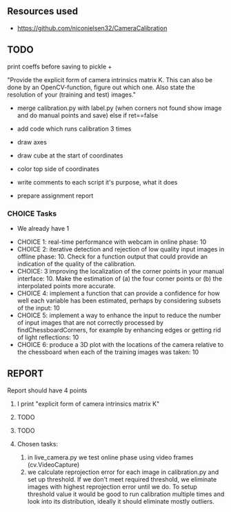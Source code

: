 ## Resources used

* https://github.com/niconielsen32/CameraCalibration

## TODO

print coeffs before saving to pickle + 

"Provide the explicit form of camera intrinsics matrix K. This can also be done by an OpenCV-function, figure out which one. Also state the resolution of your (training and test) images."

* merge calibration.py with label.py (when corners not found show image and do manual points and save) else if ret==false
* add code which runs calibration 3 times

* draw axes
* draw cube at the start of coordinates
* color top side of coordinates

* write comments to each script it's purpose, what it does
* prepare assignment report


### CHOICE Tasks

* We already have 1

- CHOICE 1: real-time performance with webcam in online phase: 10
- CHOICE 2: iterative detection and rejection of low quality input images in offline phase: 10. Check for a function output that could provide an indication of the quality of the calibration.
- CHOICE: 3 improving the localization of the corner points in your manual interface: 10. Make the estimation of (a) the four corner points or (b) the interpolated points more accurate.
- CHOICE 4: implement a function that can provide a confidence for how well each variable has been estimated, perhaps by considering subsets of the input: 10
- CHOICE 5: implement a way to enhance the input to reduce the number of input images that are not correctly processed by findChessboardCorners, for example by enhancing edges or getting rid of light reflections: 10
- CHOICE 6: produce a 3D plot with the locations of the camera relative to the chessboard when each of the training images was taken: 10


## REPORT

Report should have 4 points
1. I print "explicit form of camera intrinsics matrix K" 
2. TODO
3. TODO

4. Chosen tasks:
    1) in live_camera.py we test online phase using video frames (cv.VideoCapture)
    2) we calculate reprojection error for each image in calibration.py and set up threshold. If we don't meet required threshold, we eliminate images with highest reprojection error until we do. To setup threshold value it would be good to run calibration multiple times and look into its distribution, ideally it should eliminate mostly outliers. 